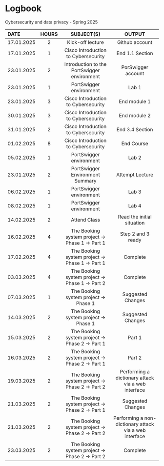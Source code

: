# Logbook
Cybersecurity and data privacy - Spring 2025

| DATE | HOURS | SUBJECT(S) | OUTPUT |
| :---         |     :---:      |     :---:      |     :---:      |
| 17.01.2025 | 2 | Kick-off lecture  | Github account   |
| 17.01.2025 | 1 | Cisco Introduction to Cybersecurity  | End 1.1 Section  |
| 23.01.2025 | 2 | Introduction to the PortSwigger environment  | PorSwigger account |
| 23.01.2025 | 1 | PortSwigger environment  | Lab 1 |
| 23.01.2025 | 3 | Cisco Introduction to Cybersecurity  | End module 1  |
| 30.01.2025 | 3 | Cisco Introduction to Cybersecurity  | End module 2  |
| 31.01.2025 | 2 | Cisco Introduction to Cybersecurity  | End 3.4 Section  |
| 01.02.2025 | 8 | Cisco Introduction to Cybersecurity  | End Course  |
| 05.02.2025 | 1 | PortSwigger environment  | Lab 2  |
| 23.01.2025 | 2 | PortSwigger Environment Summary  | Attempt Lecture |
| 06.02.2025 | 1 | PortSwigger environment  | Lab 3  |
| 08.02.2025 | 1 | PortSwigger environment  | Lab 4  |
| 14.02.2025 | 2 | Attend Class  | Read the initial situation |
| 16.02.2025 | 4 | The Booking system project → Phase 1 → Part 1  | Step 2 and 3 ready |
| 17.02.2025 | 4 | The Booking system project → Phase 1 → Part 1  | Complete |
| 03.03.2025 | 4 | The Booking system project → Phase 1 → Part 2  | Complete |
| 07.03.2025 | 1 | The Booking system project → Phase 1  | Suggested Changes |
| 14.03.2025 | 2 | The Booking system project → Phase 1  | Suggested Changes |
| 15.03.2025 | 2 | The Booking system project → Phase 2 → Part 1  | Part 1 |
| 16.03.2025 | 2 | The Booking system project → Phase 2 → Part 1  | Part 2 |
| 19.03.2025 | 2 | The Booking system project → Phase 2 → Part 2  | Performing a dictionary attack via a web interface |
| 21.03.2025 | 2 | The Booking system project → Phase 2 → Part 1  | Suggested Changes |
| 21.03.2025 | 2 | The Booking system project → Phase 2 → Part 2  | Performing a non-dictionary attack via a web interface |
| 23.03.2025 | 2 | The Booking system project → Phase 2 → Part 2  | Complete |
